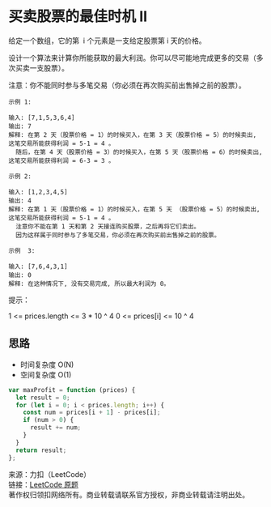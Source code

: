 # 买卖股票的最佳时机 II

给定一个数组，它的第  i 个元素是一支给定股票第 i 天的价格。

设计一个算法来计算你所能获取的最大利润。你可以尽可能地完成更多的交易（多次买卖一支股票）。

注意：你不能同时参与多笔交易（你必须在再次购买前出售掉之前的股票）。

```text
示例 1:

输入: [7,1,5,3,6,4]
输出: 7
解释: 在第 2 天（股票价格 = 1）的时候买入，在第 3 天（股票价格 = 5）的时候卖出, 这笔交易所能获得利润 = 5-1 = 4 。
  随后，在第 4 天（股票价格 = 3）的时候买入，在第 5 天（股票价格 = 6）的时候卖出, 这笔交易所能获得利润 = 6-3 = 3 。
```

```text
示例 2:

输入: [1,2,3,4,5]
输出: 4
解释: 在第 1 天（股票价格 = 1）的时候买入，在第 5 天 （股票价格 = 5）的时候卖出, 这笔交易所能获得利润 = 5-1 = 4 。
  注意你不能在第 1 天和第 2 天接连购买股票，之后再将它们卖出。
  因为这样属于同时参与了多笔交易，你必须在再次购买前出售掉之前的股票。
```

```text
示例  3:

输入: [7,6,4,3,1]
输出: 0
解释: 在这种情况下, 没有交易完成, 所以最大利润为 0。
```

提示：

1 <= prices.length <= 3 \* 10 ^ 4
0 <= prices[i] <= 10 ^ 4

## 思路

- 时间复杂度 O(N)
- 空间复杂度 O(1)

```js
var maxProfit = function (prices) {
  let result = 0;
  for (let i = 0; i < prices.length; i++) {
    const num = prices[i + 1] - prices[i];
    if (num > 0) {
      result += num;
    }
  }
  return result;
};
```

来源：力扣（LeetCode）  
链接：[LeetCode 原题](https://leetcode-cn.com/problems/best-time-to-buy-and-sell-stock-ii)  
著作权归领扣网络所有。商业转载请联系官方授权，非商业转载请注明出处。
